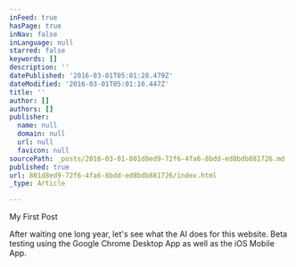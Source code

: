 ```yaml
---
inFeed: true
hasPage: true
inNav: false
inLanguage: null
starred: false
keywords: []
description: ''
datePublished: '2016-03-01T05:01:28.479Z'
dateModified: '2016-03-01T05:01:10.447Z'
title: ''
author: []
authors: []
publisher:
  name: null
  domain: null
  url: null
  favicon: null
sourcePath: _posts/2016-03-01-801d8ed9-72f6-4fa6-8bdd-ed8bdb881726.md
published: true
url: 801d8ed9-72f6-4fa6-8bdd-ed8bdb881726/index.html
_type: Article

---
```

My First Post

After waiting one long year, let's see what the AI does for this website. Beta testing using the Google Chrome Desktop App as well as the iOS Mobile App.